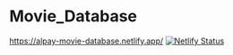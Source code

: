 ﻿# Movie_Database

https://alpay-movie-database.netlify.app/
[![Netlify Status](https://api.netlify.com/api/v1/badges/d8ea4bad-f873-4b70-98cf-376faf5fff07/deploy-status)](https://app.netlify.com/sites/alpay-movie-database/deploys)

